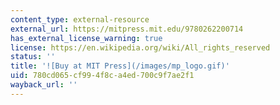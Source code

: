 ```yaml
---
content_type: external-resource
external_url: https://mitpress.mit.edu/9780262200714
has_external_license_warning: true
license: https://en.wikipedia.org/wiki/All_rights_reserved
status: ''
title: '![Buy at MIT Press](/images/mp_logo.gif)'
uid: 780cd065-cf99-4f8c-a4ed-700c9f7ae2f1
wayback_url: ''
---
```


